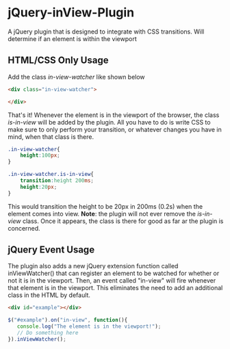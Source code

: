 # jQuery-inView-Plugin
A jQuery plugin that is designed to integrate with CSS transitions. Will determine if an element is within the viewport

## HTML/CSS Only Usage
Add the class _in-view-watcher_ like shown below
```html
<div class="in-view-watcher">

</div>
```

That's it! Whenever the element is in the viewport of the browser, the class _is-in-view_ will be added by the plugin. All you have to do is write CSS to make sure to only perform your transition, or whatever changes you have in mind, when that class is there.

```css
.in-view-watcher{
    height:100px;
}

.in-view-watcher.is-in-view{
    transition:height 200ms;
    height:20px;
}
```

This would transition the height to be 20px in 200ms (0.2s) when the element comes into view. **Note**: the plugin will not ever remove the _is-in-view_ class. Once it appears, the class is there for good as far ar the plugin is concerned.

## jQuery Event Usage

The plugin also adds a new jQuery extension function called inViewWatcher() that can register an element to be watched for whether or not it is in the viewport. Then, an event called "in-view" will fire whenever that element is in the viewport. This eliminates the need to add an additional class in the HTML by default.

```html
<div id="example"></div>
```

```javascript
$("#example").on("in-view", function(){
   console.log("The element is in the viewport!");
   // Do something here
}).inViewWatcher();
```
